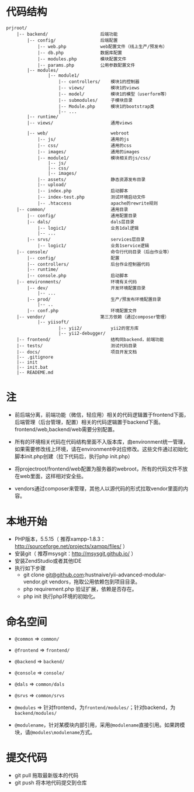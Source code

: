 # 代码结构

	prjroot/
		|-- backend/					后端功能
			|-- config/					后端配置
				|-- web.php				web配置文件（线上生产/预发布）
				|-- db.php				数据库配置
				|-- modules.php			模块配置文件
				|-- params.php			公用参数配置文件
			|-- modules/
					|-- module1/
						|-- controllers/	模块1的控制器
						|-- views/			模块1的views
						|-- model/			模块1的模型（userform等）
						|-- submodules/		子模块目录
						|-- Module.php		模块1的bootstrap类
						|-- ...
			|-- runtime/
			|-- views/						通用views
				
			|-- web/						webroot
				|-- js/						通用的js
				|-- css/					通用的css
				|-- images/					通用的images
				|-- module1/				模块相关的js/css/	
					|-- js/
					|-- css/
					|-- images/
				|-- assets/					静态资源发布目录
				|-- upload/		
				|-- index.php				启动脚本
				|-- index-test.php			测试环境启动文件
				|-- .htaccess				apache的rewrite规则
		|-- common/							通用目录
			|-- config/						通用配置目录
			|-- dals/						dals层目录
				|-- logic1/					业务1dal逻辑
				|-- ...
			|-- srvs/						services层目录
				|-- logic1/					业务1service逻辑
		|-- console/						命令行代码目录（后台作业等）
			|-- config/						配置
			|-- controllers/				后台作业控制器代码
			|-- runtime/				
			|-- console.php					启动脚本
		|-- environments/					环境有关代码
			|-- dev/						开发环境配置目录
				|-- ...		
			|-- prod/						生产/预发布环境配置目录
				|-- ..
			|-- conf.php					环境配置文件
		|-- vendor/						第三方依赖（通过composer管理）
				|-- yiisoft/		
						|-- yii2/			yii2的官方库
						|-- yii2-debugger/
		|--	frontend/ 						结构同backend，前端功能
		|-- tests/							测试代码目录
		|-- docs/							项目开发文档
		|-- .gitignore
		|-- init
		|-- init.bat
		|-- READEME.md

# 注
* 前后端分离，前端功能（微信，轻应用）相关的代码逻辑置于frontend下面，后端管理（后台管理，配置）相关的代码逻辑置于backend下面。frontend/web,backend/web需要分别配置。
* 所有的环境相关代码在代码结构里面不入版本库，由environment统一管理，如果需要修改线上环境，请在environment中对应修改。这些文件通过初始化脚本init.php创建（拉下代码后，执行php init.php）

* 将projectroot/frontend/web配置为服务器的webroot，所有的代码文件不放在web里面，这样相对安全些。
* vendors通过composer来管理，其他人以源代码的形式拉取vendor里面的内容。

# 本地开始

* PHP版本，5.5.15（ 推荐xampp-1.8.3：<http://sourceforge.net/projects/xampp/files/> ）
* 安装git（ 推荐msysgit：<http://msysgit.github.io/> ）
* 安装ZendStudio或者其他IDE
* 执行如下步骤
	* git clone git@github.com:hustnaive/yii-advanced-modular-vendor.git vendors，拖取公用依赖包到项目目录。
	* php requirement.php 验证扩展，依赖是否存在。
	* php init 执行php环境的初始化。

# 命名空间

* `@common` => `common/`
* `@frontend` => `frontend/`
* `@backend` => `backend/`
* `@console` => `console/`
* `@dals` => `common/dals`
* `@srvs` => `common/srvs`
* `@modules` => 针对frontend，为`frontend/modules/`；针对backend，为`backend/modules/`

* `@modulename`，针对某模块内部引用，采用`@modulename`直接引用。如果跨模块，请`@modules\modulename`方式。
# 提交代码

* git pull 拖取最新版本的代码
* git push 将本地代码提交到仓库
